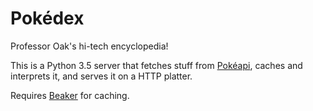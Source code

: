 # Pokédex
Professor Oak's hi-tech encyclopedia!

This is a Python 3.5 server that fetches stuff from [Pokéapi](http://www.pokeapi.co),
caches and interprets it, and serves it on a HTTP platter.

Requires [Beaker](https://github.com/bbangert/beaker/) for caching.
